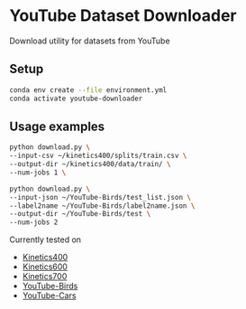 # YouTube Dataset Downloader
Download utility for datasets from YouTube

## Setup
```bash
conda env create --file environment.yml
conda activate youtube-downloader
```

## Usage examples
```bash
python download.py \
--input-csv ~/kinetics400/splits/train.csv \
--output-dir ~/kinetics400/data/train/ \
--num-jobs 1 \
```

```bash
python download.py \
--input-json ~/YouTube-Birds/test_list.json \
--label2name ~/YouTube-Birds/label2name.json \
--output-dir ~/YouTube-Birds/test \
--num-jobs 2
```

Currently tested on 
- [Kinetics400](https://deepmind.com/research/open-source/kinetics)
- [Kinetics600](https://deepmind.com/research/open-source/kinetics)
- [Kinetics700](https://deepmind.com/research/open-source/kinetics)
- [YouTube-Birds](https://www.cs.umd.edu/~chenzhu/fgvc/)
- [YouTube-Cars](https://www.cs.umd.edu/~chenzhu/fgvc/)


